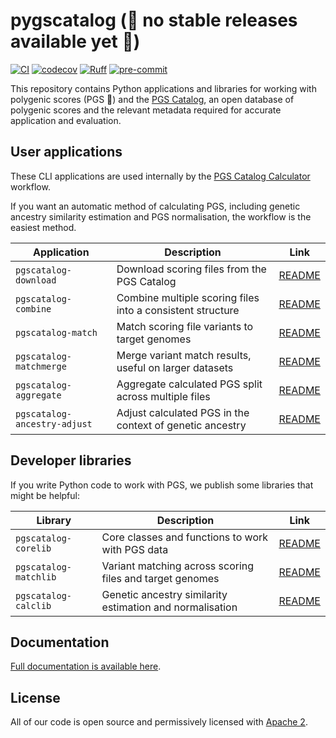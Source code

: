 # pygscatalog (🚨 no stable releases available yet 🚨)

[![CI](https://github.com/PGScatalog/pygscatalog/actions/workflows/pytest.yaml/badge.svg)](https://github.com/PGScatalog/pygscatalog/actions/workflows/pytest.yaml)
[![codecov](https://codecov.io/github/PGScatalog/pygscatalog/graph/badge.svg?token=EEAU59C8IK)](https://codecov.io/github/PGScatalog/pygscatalog)
[![Ruff](https://img.shields.io/endpoint?url=https://raw.githubusercontent.com/astral-sh/ruff/main/assets/badge/v2.json)](https://github.com/astral-sh/ruff)
[![pre-commit](https://img.shields.io/badge/pre--commit-enabled-brightgreen?logo=pre-commit&logoColor=white)](https://github.com/pre-commit/pre-commit)

This repository contains Python applications and libraries for working with polygenic scores (PGS :dna:) and the [PGS Catalog](https://www.pgscatalog.org/), an open database of polygenic scores and the relevant metadata required for accurate application and evaluation.

## User applications 

These CLI applications are used internally by the [PGS Catalog Calculator](https://github.com/PGScatalog/pgsc_calc) workflow. 

If you want an automatic method of calculating PGS, including genetic ancestry similarity estimation and PGS normalisation, the workflow is the easiest method.


| Application                  | Description                                                | Link                                       |
|------------------------------|------------------------------------------------------------|--------------------------------------------|
| `pgscatalog-download`        | Download scoring files from the PGS Catalog                | [README](pgscatalog.downloadapp/README.md) |
| `pgscatalog-combine`         | Combine multiple scoring files into a consistent structure | [README](pgscatalog.combineapp/README.md) |
| `pgscatalog-match`           | Match scoring file variants to target genomes              | [README](pgscatalog.matchapp/README.md) |
| `pgscatalog-matchmerge`      | Merge variant match results, useful on larger datasets     | [README](pgscatalog.matchapp/README.md) |
| `pgscatalog-aggregate`       | Aggregate calculated PGS split across multiple files       | [README](pgscatalog.calcapp/README.md) |
| `pgscatalog-ancestry-adjust` | Adjust calculated PGS in the context of genetic ancestry   | [README](pgscatalog.calcapp/README.md) |

## Developer libraries

If you write Python code to work with PGS, we publish some libraries that might be helpful:

| Library               | Description                                              | Link                                   |
|-----------------------|----------------------------------------------------------|----------------------------------------|
| `pgscatalog-corelib`  | Core classes and functions to work with PGS data         | [README](pgscatalog.corelib/README.md) |
| `pgscatalog-matchlib` | Variant matching across scoring files and target genomes | [README](pgscatalog.matchlib/README.md)|
| `pgscatalog-calclib`  | Genetic ancestry similarity estimation and normalisation | [README](pgscatalog.calclib/README.md) |

## Documentation

[Full documentation is available here](https://pygscatalog.readthedocs.io/en/latest/).

## License

All of our code is open source and permissively licensed with [Apache 2](LICENSE).
